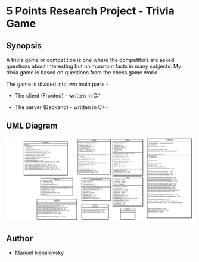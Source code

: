 # 5 Points Research Project - Trivia Game
## Synopsis
A trivia game or competition is one where the competitors are asked questions about interesting but unimportant facts in many subjects.
My trivia game is based on questions from the chess game world.

The game is divided into two main parts - 

* The client (Fronted) - written in C#

* The server (Backand) - written in C++

## UML Diagram

![picture alt](https://github.com/ManuelNemirovsky/Trivia-Game/blob/master/TRIVIA_UML.png)

## Author

* [Manuel Nemirovsky](https://github.com/ManuelNemirovsky/)
